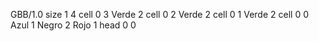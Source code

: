 <gs-board without-header> GBB/1.0
size 1 4
cell 0 3 Verde 2 
cell 0 2 Verde 2 
cell 0 1 Verde 2 
cell 0 0 Azul 1 Negro 2 Rojo 1 
head 0 0 </gs-board>